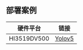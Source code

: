 ## 部署案例
| 硬件平台        | 链接                                         |
|----------------|----------------------------------------------|
| HI3519DV500         | [Yolov5](https://gitee.com/warren-wei/Algorithm-deployment-template-of-each-platform/tree/master/Projects/Hi3519DV500_yolov5) |
